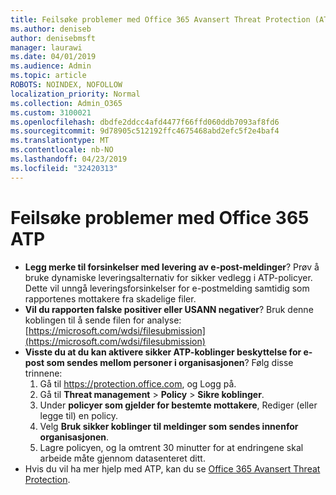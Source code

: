 ```yaml
---
title: Feilsøke problemer med Office 365 Avansert Threat Protection (ATP)
ms.author: deniseb
author: denisebmsft
manager: laurawi
ms.date: 04/01/2019
ms.audience: Admin
ms.topic: article
ROBOTS: NOINDEX, NOFOLLOW
localization_priority: Normal
ms.collection: Admin_O365
ms.custom: 3100021
ms.openlocfilehash: dbdfe2ddcc4afd4477f66ffd060ddb7093af8fd6
ms.sourcegitcommit: 9d78905c512192ffc4675468abd2efc5f2e4baf4
ms.translationtype: MT
ms.contentlocale: nb-NO
ms.lasthandoff: 04/23/2019
ms.locfileid: "32420313"
---
```

# <a name="troubleshoot-issues-with-office-365-atp"></a>Feilsøke problemer med Office 365 ATP

- **Legg merke til forsinkelser med levering av e-post-meldinger**? Prøv å bruke dynamiske leveringsalternativ for sikker vedlegg i ATP-policyer. Dette vil unngå leveringsforsinkelser for e-postmelding samtidig som rapportenes mottakere fra skadelige filer.
- **Vil du rapporten falske positiver eller USANN negativer**? Bruk denne koblingen til å sende filen for analyse:[https://microsoft.com/wdsi/filesubmission](https://microsoft.com/wdsi/filesubmission)
- **Visste du at du kan aktivere sikker ATP-koblinger beskyttelse for e-post som sendes mellom personer i organisasjonen**? Følg disse trinnene:
    1. Gå til https://protection.office.com, og Logg på.
    2. Gå til **Threat management** > **Policy** > **Sikre koblinger**.
    3. Under **policyer som gjelder for bestemte mottakere**, Rediger (eller legge til) en policy.
    4. Velg **Bruk sikker koblinger til meldinger som sendes innenfor organisasjonen**.
    5. Lagre policyen, og la omtrent 30 minutter for at endringene skal arbeide måte gjennom datasenteret ditt.
- Hvis du vil ha mer hjelp med ATP, kan du se [Office 365 Avansert Threat Protection](https://docs.microsoft.com/office365/securitycompliance/office-365-atp).